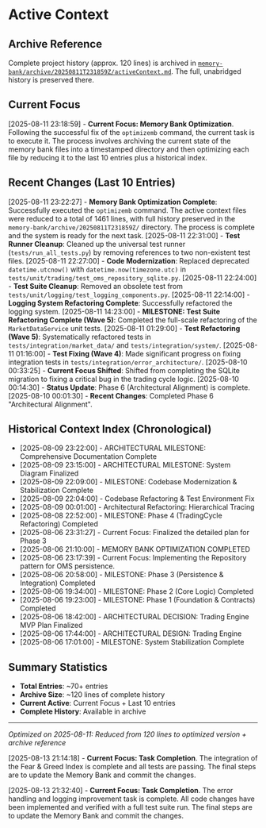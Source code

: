 # Active Context

## Archive Reference
Complete project history (approx. 120 lines) is archived in [`memory-bank/archive/20250811T231859Z/activeContext.md`](memory-bank/archive/20250811T231859Z/activeContext.md). The full, unabridged history is preserved there.

## Current Focus
[2025-08-11 23:18:59] - **Current Focus: Memory Bank Optimization**. Following the successful fix of the `optimizemb` command, the current task is to execute it. The process involves archiving the current state of the memory bank files into a timestamped directory and then optimizing each file by reducing it to the last 10 entries plus a historical index.

## Recent Changes (Last 10 Entries)
[2025-08-11 23:22:27] - **Memory Bank Optimization Complete**: Successfully executed the `optimizemb` command. The active context files were reduced to a total of 1461 lines, with full history preserved in the `memory-bank/archive/20250811T231859Z/` directory. The process is complete and the system is ready for the next task.
[2025-08-11 22:31:00] - **Test Runner Cleanup**: Cleaned up the universal test runner (`tests/run_all_tests.py`) by removing references to two non-existent test files.
[2025-08-11 22:27:00] - **Code Modernization**: Replaced deprecated `datetime.utcnow()` with `datetime.now(timezone.utc)` in `tests/unit/trading/test_oms_repository_sqlite.py`.
[2025-08-11 22:24:00] - **Test Suite Cleanup**: Removed an obsolete test from `tests/unit/logging/test_logging_components.py`.
[2025-08-11 22:14:00] - **Logging System Refactoring Complete**: Successfully refactored the logging system.
[2025-08-11 14:23:00] - **MILESTONE: Test Suite Refactoring Complete (Wave 5)**: Completed the full-scale refactoring of the `MarketDataService` unit tests.
[2025-08-11 01:29:00] - **Test Refactoring (Wave 5)**: Systematically refactored tests in `tests/integration/market_data/` and `tests/integration/system/`.
[2025-08-11 01:16:00] - **Test Fixing (Wave 4)**: Made significant progress on fixing integration tests in `tests/integration/error_architecture/`.
[2025-08-10 00:33:25] - **Current Focus Shifted**: Shifted from completing the SQLite migration to fixing a critical bug in the trading cycle logic.
[2025-08-10 00:14:30] - **Status Update**: Phase 6 (Architectural Alignment) is complete.
[2025-08-10 00:01:30] - **Recent Changes**: Completed Phase 6 "Architectural Alignment".

## Historical Context Index (Chronological)
- [2025-08-09 23:22:00] - ARCHITECTURAL MILESTONE: Comprehensive Documentation Complete
- [2025-08-09 23:15:00] - ARCHITECTURAL MILESTONE: System Diagram Finalized
- [2025-08-09 22:09:00] - MILESTONE: Codebase Modernization & Stabilization Complete
- [2025-08-09 22:04:00] - Codebase Refactoring & Test Environment Fix
- [2025-08-09 00:01:00] - Architectural Refactoring: Hierarchical Tracing
- [2025-08-08 22:52:00] - MILESTONE: Phase 4 (TradingCycle Refactoring) Completed
- [2025-08-06 23:31:27] - Current Focus: Finalized the detailed plan for Phase 3
- [2025-08-06 21:10:00] - MEMORY BANK OPTIMIZATION COMPLETED
- [2025-08-06 23:17:39] - Current Focus: Implementing the Repository pattern for OMS persistence.
- [2025-08-06 20:58:00] - MILESTONE: Phase 3 (Persistence & Integration) Completed
- [2025-08-06 19:34:00] - MILESTONE: Phase 2 (Core Logic) Completed
- [2025-08-06 19:23:00] - MILESTONE: Phase 1 (Foundation & Contracts) Completed
- [2025-08-06 18:42:00] - ARCHITECTURAL DECISION: Trading Engine MVP Plan Finalized
- [2025-08-06 17:44:00] - ARCHITECTURAL DESIGN: Trading Engine
- [2025-08-06 17:01:00] - MILESTONE: System Stabilization Complete

## Summary Statistics
- **Total Entries**: ~70+ entries
- **Archive Size**: ~120 lines of complete history
- **Current Active**: Current Focus + Last 10 entries
- **Complete History**: Available in archive

---
*Optimized on 2025-08-11: Reduced from 120 lines to optimized version + archive reference*

[2025-08-13 21:14:18] - **Current Focus: Task Completion**. The integration of the Fear & Greed Index is complete and all tests are passing. The final steps are to update the Memory Bank and commit the changes.

[2025-08-13 21:32:40] - **Current Focus: Task Completion**. The error handling and logging improvement task is complete. All code changes have been implemented and verified with a full test suite run. The final steps are to update the Memory Bank and commit the changes.
